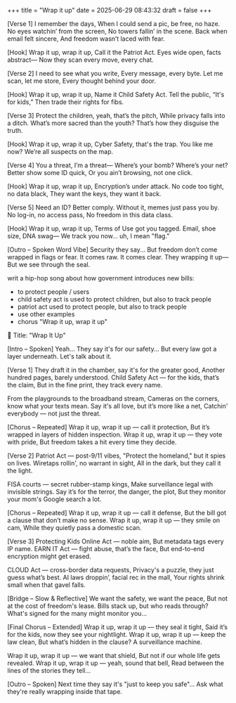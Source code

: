 +++
title = "Wrap it up"
date = 2025-06-29 08:43:32
draft = false
+++

[Verse 1]
I remember the days,
When I could send a pic, be free, no haze.
No eyes watchin’ from the screen,
No towers fallin’ in the scene.
Back when email felt sincere,
And freedom wasn’t laced with fear.

[Hook]
Wrap it up, wrap it up,
Call it the Patriot Act.
Eyes wide open, facts abstract—
Now they scan every move, every chat.

[Verse 2]
I need to see what you write,
Every message, every byte.
Let me scan, let me store,
Every thought behind your door.

[Hook]
Wrap it up, wrap it up,
Name it Child Safety Act.
Tell the public, “It's for kids,”
Then trade their rights for fibs.

[Verse 3]
Protect the children, yeah, that’s the pitch,
While privacy falls into a ditch.
What’s more sacred than the youth?
That’s how they disguise the truth.

[Hook]
Wrap it up, wrap it up,
Cyber Safety, that's the trap.
You like me now?
We’re all suspects on the map.

[Verse 4]
You a threat, I’m a threat—
Where’s your bomb? Where’s your net?
Better show some ID quick,
Or you ain’t browsing, not one click.

[Hook]
Wrap it up, wrap it up,
Encryption’s under attack.
No code too tight, no data black,
They want the keys, they want it back.

[Verse 5]
Need an ID? Better comply.
Without it, memes just pass you by.
No log-in, no access pass,
No freedom in this data class.

[Hook]
Wrap it up, wrap it up,
Terms of Use got you tagged.
Email, shoe size, DNA swag—
We track you now... uh, I mean "flag."

[Outro – Spoken Word Vibe]
Security they say...
But freedom don’t come wrapped in flags or fear.
It comes raw. It comes clear.
They wrapping it up—
But we see through the seal.



writ a hip-hop song about how government introduces new bills:
 - to protect people / users
 - child safety act is used to protect children, but also to track people
 - patriot act used to protect people, but also to track people
 - use other examples
 - chorus "Wrap it up, wrap it up"

🎵 Title: "Wrap It Up"

[Intro – Spoken]
Yeah...
They say it's for our safety...
But every law got a layer underneath.
Let's talk about it.

[Verse 1]
They draft it in the chamber, say it's for the greater good,
Another hundred pages, barely understood.
Child Safety Act — for the kids, that’s the claim,
But in the fine print, they track every name.

From the playgrounds to the broadband stream,
Cameras on the corners, know what your texts mean.
Say it's all love, but it’s more like a net,
Catchin' everybody — not just the threat.

[Chorus – Repeated]
Wrap it up, wrap it up — call it protection,
But it’s wrapped in layers of hidden inspection.
Wrap it up, wrap it up — they vote with pride,
But freedom takes a hit every time they decide.

[Verse 2]
Patriot Act — post-9/11 vibes,
"Protect the homeland," but it spies on lives.
Wiretaps rollin', no warrant in sight,
All in the dark, but they call it the light.

FISA courts — secret rubber-stamp kings,
Make surveillance legal with invisible strings.
Say it’s for the terror, the danger, the plot,
But they monitor your mom's Google search a lot.

[Chorus – Repeated]
Wrap it up, wrap it up — call it defense,
But the bill got a clause that don’t make no sense.
Wrap it up, wrap it up — they smile on cam,
While they quietly pass a domestic scan.

[Verse 3]
Protecting Kids Online Act — noble aim,
But metadata tags every IP name.
EARN IT Act — fight abuse, that’s the face,
But end-to-end encryption might get erased.

CLOUD Act — cross-border data requests,
Privacy's a puzzle, they just guess what’s best.
AI laws droppin’, facial rec in the mall,
Your rights shrink small when that gavel falls.

[Bridge – Slow & Reflective]
We want the safety, we want the peace,
But not at the cost of freedom's lease.
Bills stack up, but who reads through?
What's signed for the many might monitor you...

[Final Chorus – Extended]
Wrap it up, wrap it up — they seal it tight,
Said it’s for the kids, now they see your nightlight.
Wrap it up, wrap it up — keep the law clean,
But what’s hidden in the clause? A surveillance machine.

Wrap it up, wrap it up — we want that shield,
But not if our whole life gets revealed.
Wrap it up, wrap it up — yeah, sound that bell,
Read between the lines of the stories they tell...

[Outro – Spoken]
Next time they say it's "just to keep you safe"...
Ask what they're really wrapping inside that tape.
